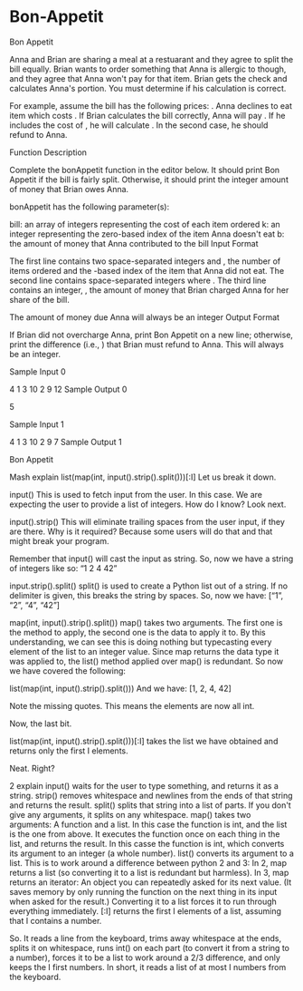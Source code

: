 # Bon-Appetit
Bon Appetit


Anna and Brian are sharing a meal at a restuarant and they agree to split the bill equally. Brian wants to order something that Anna is allergic to though, and they agree that Anna won't pay for that item. Brian gets the check and calculates Anna's portion. You must determine if his calculation is correct.

For example, assume the bill has the following prices: . Anna declines to eat item  which costs . If Brian calculates the bill correctly, Anna will pay . If he includes the cost of , he will calculate . In the second case, he should refund  to Anna.

Function Description

Complete the bonAppetit function in the editor below. It should print Bon Appetit if the bill is fairly split. Otherwise, it should print the integer amount of money that Brian owes Anna.

bonAppetit has the following parameter(s):

bill: an array of integers representing the cost of each item ordered
k: an integer representing the zero-based index of the item Anna doesn't eat
b: the amount of money that Anna contributed to the bill
Input Format

The first line contains two space-separated integers  and , the number of items ordered and the -based index of the item that Anna did not eat. 
The second line contains  space-separated integers  where . 
The third line contains an integer, , the amount of money that Brian charged Anna for her share of the bill.



The amount of money due Anna will always be an integer
Output Format

If Brian did not overcharge Anna, print Bon Appetit on a new line; otherwise, print the difference (i.e., ) that Brian must refund to Anna. This will always be an integer.

Sample Input 0

4 1
3 10 2 9
12
Sample Output 0

5



Sample Input 1

4 1
3 10 2 9
7
Sample Output 1

Bon Appetit



Mash
explain list(map(int, input().strip().split()))[:I]
Let us break it down.

input()
This is used to fetch input from the user. In this case. We are expecting the user to provide a list of integers. How do I know? Look next.

input().strip()
This will eliminate trailing spaces from the user input, if they are there. Why is it required? Because some users will do that and that might break your program.

Remember that input() will cast the input as string. So, now we have a string of integers like so: “1 2 4 42”

input.strip().split()
split() is used to create a Python list out of a string. If no delimiter is given, this breaks the string by spaces. So, now we have: [“1”, “2”, “4”, “42”]

map(int, input().strip().split())
map() takes two arguments. The first one is the method to apply, the second one is the data to apply it to. By this understanding, we can see this is doing nothing but typecasting every element of the list to an integer value. Since map returns the data type it was applied to, the list() method applied over map() is redundant. So now we have covered the following:

list(map(int, input().strip().split()))
And we have: [1, 2, 4, 42]

Note the missing quotes. This means the elements are now all int.

Now, the last bit.

list(map(int, input().strip().split()))[:I]
takes the list we have obtained and returns only the first I elements.

Neat. Right?


2 explain
input() waits for the user to type something, and returns it as a string.
strip() removes whitespace and newlines from the ends of that string and returns the result. 
split() splits that string into a list of parts. If you don't give any arguments, it splits on any whitespace. 
map() takes two arguments: A function and a list. In this case the function is int, and the list is the one from above. It executes the function once on each thing in the list, and returns the result. In this casse the function is int, which converts its argument to an integer (a whole number).
list() converts its argument to a list. 
This is to work around a difference between python 2 and 3: In 2, map returns a list (so converting it to a list is redundant but harmless). In 3, map returns an iterator: An object you can repeatedly asked for its next value. (It saves memory by only running the function on the next thing in its input when asked for the result.) Converting it to a list forces it to run through everything immediately. 
[:I] returns the first I elements of a list, assuming that I contains a number.

So. It reads a line from the keyboard, trims away whitespace at the ends, splits it on whitespace, runs int() on each part (to convert it from a string to a number), forces it to be a list to work around a 2/3 difference, and only keeps the I first numbers. In short, it reads a list of at most I numbers from the keyboard.
